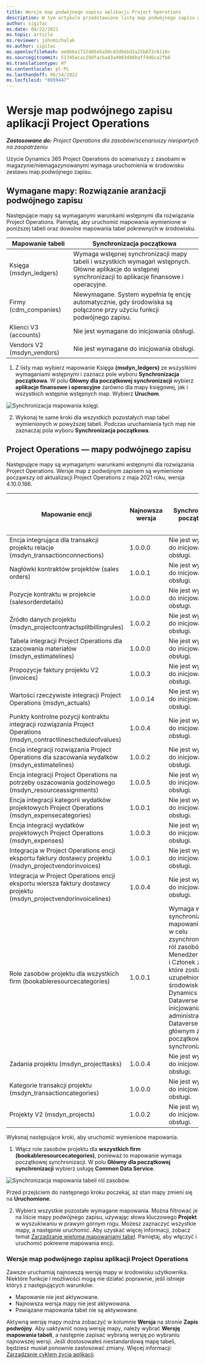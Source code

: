 ```yaml
---
title: Wersje map podwójnego zapisu aplikacji Project Operations
description: W tym artykule przedstawiono listę map podwójnego zapisu wymaganych dla aplikacji Dynamics 365 Project Operations.
author: sigitac
ms.date: 04/22/2021
ms.topic: article
ms.reviewer: johnmichalak
ms.author: sigitac
ms.openlocfilehash: ee0b6a1722405e6a50c42db6bd2a25b872c6118c
ms.sourcegitcommit: 51745acac29dfacba43a4003d86baff4d6ca2fb8
ms.translationtype: HT
ms.contentlocale: pl-PL
ms.lasthandoff: 06/14/2022
ms.locfileid: "8959447"
---
```

# <a name="project-operations-dual-write-map-versions"></a>Wersje map podwójnego zapisu aplikacji Project Operations

_**Zastosowane do:** Project Operations dla zasobów/scenariuszy nieopartych na zaopatrzeniu_

Użycie Dynamics 365 Project Operations do scenariuszy z zasobami w magazynie/niemagazynowanymi wymaga uruchomienia w środowisku zestawu map podwójnego zapisu. 

## <a name="prerequisite-maps-dual-write-orchestration-solution"></a>Wymagane mapy: Rozwiązanie aranżacji podwójnego zapisu

Następujące mapy są wymaganymi warunkami wstępnymi dla rozwiązania Project Operations. Pamiętaj, aby uruchomić mapowania wymienione w poniższej tabeli oraz dowolne mapowania tabel pokrewnych w środowisku.

| Mapowanie tabeli | Synchronizacja początkowa |
| --- | --- |
| Księga (msdyn_ledgers) | Wymaga wstępnej synchronizacji mapy tabeli i wszystkich wymagań wstępnych. Główne aplikacje do wstępnej synchronizacji to aplikacje finansowe i operacyjne. |
| Firmy (cdm_companies) | Niewymagane. System wypełnia tę encję automatycznie, gdy środowiska są połączone przy użyciu funkcji podwójnego zapisu. |
| Klienci V3 (accounts) | Nie jest wymagane do inicjowania obsługi. |
| Vendors V2 (msdyn_vendors) | Nie jest wymagane do inicjowania obsługi. |

1. Z listy map wybierz mapowanie Księga **(msdyn\_ledgers)** ze wszystkimi wymaganiami wstępnymi i zaznacz pole wyboru **Synchronizacja początkowa**. W polu **Główny dla początkowej synchronizacji** wybierz **aplikacje finansowe i operacyjne** zarówno dla mapy księgowej, jak i wszystkich wstępnie wstępnych map. Wybierz **Uruchom**.

![Synchronizacja mapowania księgi.](media/DW6.png)

2. Wykonaj te same kroki dla wszystkich pozostałych map tabel wymienionych w powyższej tabeli. Podczas uruchamiania tych map nie zaznaczaj pola wyboru **Synchronizacja początkowa**.

## <a name="project-operations-dual-write-maps"></a>Project Operations — mapy podwójnego zapisu

Następujące mapy są wymaganymi warunkami wstępnymi dla rozwiązania Project Operations. Wersje map z podwójnym zapisem są wymienione począwszy od aktualizacji Project Operations z maja 2021 roku, wersja 4.10.0.186.

| Mapowanie encji | Najnowsza wersja | Synchronizacja początkowa | Wymagana wersja Dynamics 365 Finance |
| --- | --- | --- | --- |
| Encja integrująca dla transakcji projektu relacje (msdyn\_transactionconnections) | 1.0.0.0 | Nie jest wymagane do inicjowania obsługi. ||
| Nagłówki kontraktów projektów (sales orders) | 1.0.0.1 | Nie jest wymagane do inicjowania obsługi. ||
| Pozycje kontraktu w projekcie (salesorderdetails) | 1.0.0.0 | Nie jest wymagane do inicjowania obsługi. ||
| Źródło danych projektu (msdyn_projectcontractsplitbillingrules) | 1.0.0.2 | Nie jest wymagane do inicjowania obsługi. ||
| Tabela integracji Project Operations dla szacowania materiałów (msdyn\_estimatelines) | 1.0.0.0 | Nie jest wymagane do inicjowania obsługi. ||
| Propozycje faktury projektu V2 (invoices) | 1.0.0.3 | Nie jest wymagane do inicjowania obsługi. ||
| Wartości rzeczywiste integracji Project Operations (msdyn_actuals) | 1.0.0.14 | Nie jest wymagane do inicjowania obsługi. ||
| Punkty kontrolne pozycji kontraktu integracji rozwiązania Project Operations (msdyn_contractlinescheduleofvalues) | 1.0.0.4 | Nie jest wymagane do inicjowania obsługi. ||
| Encja integracji rozwiązania Project Operations dla szacowania wydatków (msdyn_estimatelines) | 1.0.0.2 | Nie jest wymagane do inicjowania obsługi. ||
| Encja integracji Project Operations na potrzeby oszacowania godzinowego (msdyn_resourceassignments) | 1.0.0.5 | Nie jest wymagane do inicjowania obsługi. ||
| Encja integracji kategorii wydatków projektowych Project Operations (msdyn_expensecategories) | 1.0.0.1 | Nie jest wymagane do inicjowania obsługi. ||
| Encja integracji wydatków projektowych Project Operations (msdyn_expenses) | 1.0.0.3 | Nie jest wymagane do inicjowania obsługi. ||
| Integracja w Project Operations encji eksportu faktury dostawcy projektu (msdyn_projectvendorinvoices) | 1.0.0.1 | Nie jest wymagane do inicjowania obsługi. |10.0.26 lub nowsza|
| Integracja w Project Operations encji eksportu wiersza faktury dostawcy projektu (msdyn_projectvendorinvoicelines) | 1.0.0.4 | Nie jest wymagane do inicjowania obsługi. | 10.0.26 lub nowsza |
| Role zasobów projektu dla wszystkich firm (bookableresourcecategories) | 1.0.0.1 | Wymaga wstępnej synchronizacji mapowania tabeli w celu zsynchronizowania ról zasobów Menedżer projektu i Członek zespołu, które zostały uzupełnione w środowisku usługi Dynamics 365 Dataverse podczas inicjowania obsługi administracyjnej. Dataverse jest głównym źródłem początkowej synchronizacji. ||
| Zadania projektu (msdyn_projecttasks) | 1.0.0.4 | Nie jest wymagane do inicjowania obsługi. ||
| Kategorie transakcji projektu (msdyn_transactioncategories) | 1.0.0.0 | Nie jest wymagane do inicjowania obsługi. ||
| Projekty V2 (msdyn_projects) | 1.0.0.2 | Nie jest wymagane do inicjowania obsługi. ||

Wykonaj następujące kroki, aby uruchomić wymienione mapowania.

1. Włącz role zasobów projektu dla **wszystkich firm (bookableresourcecategories)**, ponieważ to mapowanie wymaga początkowej synchronizacji. W polu **Główny dla początkowej synchronizacji** wybierz usługę **Common Data Service**. 

 ![Synchronizacja mapowania tabeli ról zasobów.](media/6ResourceInitialSync.jpg)

 Przed przejściem do następnego kroku poczekaj, aż stan mapy zmieni się na **Uruchomione**.

2. Wybierz wszystkie pozostałe wymagane mapowania. Można filtrować je na liście mapy podwójnego zapisu, używając słowa kluczowego **Projekt** w wyszukiwaniu w prawym górnym rogu. Możesz zaznaczyć wszystkie mapy, a następnie uruchomić. Aby uzyskać więcej informacji, zobacz temat [Zarządzanie wieloma mapowaniami tabel](/dynamics365/fin-ops-core/dev-itpro/data-entities/dual-write/multiple-entity-maps). Pamiętaj, aby włączyć i uruchomić pokrewne mapowania encji.

### <a name="project-operations-dual-write-map-versions"></a>Wersje map podwójnego zapisu aplikacji Project Operations

Zawsze uruchamiaj najnowszą wersję mapy w środowisku użytkownika. Niektóre funkcje i możliwości mogą nie działać poprawnie, jeśli istnieje któryś z następujących warunków:

- Mapowanie nie jest aktywowane.
- Najnowsza wersja mapy nie jest aktywowana. 
- Powiązane mapowania tabel nie są aktywowane.

Aktywną wersję mapy można zobaczyć w kolumnie **Wersja** na stronie **Zapis podwójny**. Aby uaktywnić nową wersję mapy, należy wybrać **Wersję mapowania tabeli**, a następnie zapisać wybraną wersję po wybraniu najnowszej wersji. Jeśli dostosowałeś niestandardową mapę tabeli, będziesz musiał ponownie zastosować zmiany. Więcej informacji: [Zarządzanie cyklem życia aplikacji](/dynamics365/fin-ops-core/dev-itpro/data-entities/dual-write/app-lifecycle-management).
